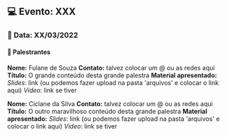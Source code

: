 ## 💻 **Evento: XXX**

### 📅 Data: XX/03/2022

#### 🎤 **Palestrantes**

**Nome:** Fulane de Souza
**Contato:** talvez colocar um @ ou as redes aqui
**Título:** O grande conteúdo desta grande palestra
**Material apresentado:**
_Slides_: link (ou podemos fazer upload na pasta 'arquivos' e colocar o link aqui)
_Vídeo_: link se tiver

**Nome:** Ciclane da Silva
**Contato:** talvez colocar um @ ou as redes aqui
**Título:** O outro maravilhoso conteúdo desta grande palestra
**Material apresentado:**
_Slides_: link (ou podemos fazer upload na pasta 'arquivos' e colocar o link aqui)
_Vídeo_: link se tiver
